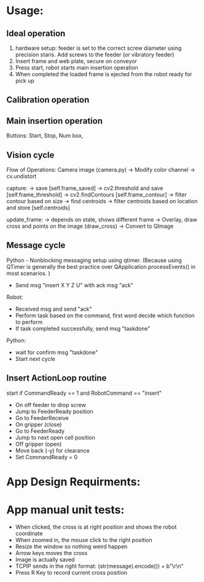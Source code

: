 # Usage:

## Ideal operation
1. hardware setup: feeder is set to the correct screw diameter using precision staris. Add screws to the feeder (or vibratory feeder)
2. Insert frame and web plate, secure on conveyor
3. Press start, robot starts main insertion operation
4. When completed the loaded frame is ejected from the robot ready for pick up



## Calibration operation

## Main insertion operation

Buttons: Start, Stop, Num box,

## Vision cycle
Flow of Operations:
    Camera image (camera.py)
    -> Modify color channel
    -> cv.undistort

capture:
    -> save                    [self.frame_saved]
    -> cv2.threshold and save  [self.frame_threshold]
    -> cv2.findContours        [self.frame_contour]
    -> filter contour based on size
    -> find centroids
    -> filter centroids based on location and store [self.centroids]

update_frame:
-> depends on state, shows different frame
-> Overlay, draw cross and points on the image (draw_cross)
-> Convert to QImage

## Message cycle
Python - Nonblocking messaging setup using qtimer. (Because using QTimer is generally the best practice over QApplication.processEvents() in most scenarios. )
- Send msg "insert X Y Z U" with ack msg "ack"

Robot:
- Received msg and send "ack"
- Perform task based on the command, first word decide which function to perform
- If task completed successfully, send msg "taskdone"

Python:
- wait for confirm msg "taskdone"
- Start next cycle

## Insert ActionLoop routine
start if CommandReady == 1 and RobotCommand == "insert"
- On off feeder to drop screw
- Jump to FeederReady position
- Go to FeederReceive
- On gripper (close)
- Go to FeederReady
- Jump to next open cell position
- Off gripper (open)
- Move back (-y) for clearance
- Set CommandReady = 0


# App Design Requirments: 




# App manual unit tests:
- When clicked, the cross is at right position and shows the robot coordinate
- When zoomed in, the mouse click to the right position
- Resize the window so nothing weird happen
- Arrow keys moves the cross
- Image is actually saved
- TCPIP sends in the right format: (str(message).encode()) + b"\r\n"
- Press R Key to record current cross position
